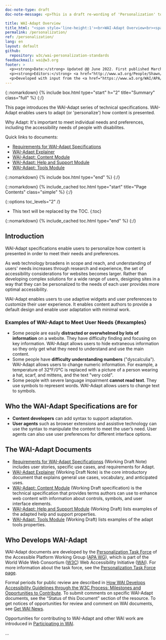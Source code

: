 ```yaml
---
doc-note-type: draft
doc-note-message: <p>This is a draft re-wording of 'Personalization' to 'Adapt'. See background and discussion in <a href='https://github.com/w3c/wai-personalization-standards/issues/9'>GitHub issue 'branding'</a></p>

title: WAI-Adapt Overview
title_html: "<span style='line-height:1'><br>WAI-Adapt Overview<br><span style='font-style: italic; font-size: 0.75em'>Enabling users to adapt content<br>Enabling users to adapt content presentation<br>Enabling users to change content presentation<br>Enabling users to personalize content presentation</span></span>"	
permalink: /personalization/
ref: /personalization/
lang: en
layout: default
github:
  repository: w3c/wai-personalization-standards
feedbackmail: wai@w3.org
footer: >
  <p><strong>Date:</strong> Updated @@ June 2022. First published March 2019.</p>
  <p><strong>Editors:</strong> <a href="http://www.w3.org/People/Shawn/">Shawn Lawton Henry</a> and <a href="http://www.w3.org/People/roy/">Ruoxi Ran</a>.</p>
  <p>Developed with input from the <a href="https://www.w3.org/WAI/APA/task-forces/personalization/">Personalization Task Force</a>.<p>
---
```


{::nomarkdown}
{% include box.html type="start" h="2" title="Summary" class="full" %}
{:/}

This page introduces the WAI-Adapt series of technical specifications. WAI-Adapt enables users to adapt (or 'personalize') how content is presented.
  
Why Adapt: It's important to meet individual needs and preferences, including the accessibility needs of people with disabilites.

Quick links to documents:
* [Requirements for WAI-Adapt Specifications](https://www.w3.org/TR/personalization-semantics-requirements-1.0/)
* [WAI-Adapt Explainer](https://www.w3.org/TR/personalization-semantics-1.0/)
* [WAI-Adapt: Content Module](https://www.w3.org/TR/personalization-semantics-content-1.0/)
* [WAI-Adapt: Help and Support Module](https://www.w3.org/TR/personalization-semantics-help-1.0/)
* [WAI-Adapt: Tools Module](https://www.w3.org/TR/personalization-semantics-tools-1.0/)

{::nomarkdown}
{% include box.html type="end" %}
{:/}

{::nomarkdown}
{% include_cached toc.html type="start" title="Page Contents" class="simple" %}
{:/}

{::options toc_levels="2" /}

-   This text will be replaced by the TOC.
{:toc}

{::nomarkdown}
{% include_cached toc.html type="end" %}
{:/}
 
## Introduction
  
WAI-Adapt specifications enable users to personalize how content is presented in order to meet their needs and preferences.
  
As web technology broadens in scope and reach, and understanding of users' needs increases through research and experience, the set of accessibility considerations for websites becomes larger. Rather than developing complex solutions for a wide range of users, designing sites in a way that they can be personalized to the needs of each user provides more optimal accessibility.

WAI-Adapt enables users to use adaptive widgets and user preferences to customize their user experience. It enables content authors to provide a default design and enable user adaptation with minimal work.

### Examples of WAI-Adapt to Meet User Needs {#examples}

* Some people are easily **distracted or overwhelmed by lots of information** on a website. They have difficulty finding and focusing on key information. WAI-Adapt allows users to hide extraneous information so they only get what they need to understand and use the main content.
* Some people have **difficulty understanding numbers** ("dyscalculia"). WAI-Adapt allows users to change numeric information. For example, a temperature of 32&deg;F/0&deg;C is replaced with a picture of a person wearing a hat, scarf, and mittens, and the text "very cold".
* Some people with severe language impairment **cannot read text**. They use symbols to represent words. WAI-Adapt allows users to change text to symbols.

## Who the WAI-Adapt Specifications are for
* **Content developers** can add syntax to support adaptation. 
* **User agents** such as browser extensions and assistive technology can use the syntax to manipulate the content to meet the user’s need. User agents can also use user preferences for different interface options.

## The WAI-Adapt Documents
* [Requirements for WAI-Adapt Specificationss](https://www.w3.org/TR/personalization-semantics-requirements-1.0/) (Working Draft Note) includes user stories, specific use cases, and requirements for Adapt.
* [WAI-Adapt Explainer](https://www.w3.org/TR/personalization-semantics-1.0/) (Working Draft Note) is the core introductory document that explains general use cases, vocabulary, and anticipated uses.
* [WAI-Adapt: Content Module](https://www.w3.org/TR/personalization-semantics-content-1.0/) (Working Draft specification) is the technical specification that provides terms authors can use to enhance web content with information about controls, symbols, and user interface elements.
* [WAI-Adapt: Help and Support Module](https://www.w3.org/TR/personalization-semantics-help-1.0/) (Working Draft) lists examples of the adapted help and support properties.
* [WAI-Adapt: Tools Module](https://www.w3.org/TR/personalization-semantics-tools-1.0/) (Working Draft) lists examples of the adapt tools properties.

## Who Develops WAI-Adapt
WAI-Adapt documents are developed by the [Personalization Task Force](https://www.w3.org/WAI/APA/task-forces/personalization/) of the Accessible Platform Working Group ([APA WG](https://www.w3.org/WAI/APA/)), which is part of the World Wide Web Consortium ([W3C](http://www.w3.org/)) Web Accessibility Initiative ([WAI](http://www.w3.org/WAI/)). For more information about the task force, see the [Personalization Task Force page](https://www.w3.org/WAI/APA/task-forces/personalization/).

Formal periods for public review are described in [How WAI Develops Accessibility Guidelines through the W3C Process: Milestones and Opportunities to Contribute](http://www.w3.org/WAI/intro/w3c-process). To submit comments on specific WAI-Adapt documents, see the “Status of this Document” section of the resource. To get notices of opportunities for review and comment on WAI documents, see [Get WAI News](https://www.w3.org/WAI/news/subscribe/).

Opportunities for contributing to WAI-Adapt and other WAI work are introduced in [Participating in WAI](https://www.w3.org/WAI/about/participating/).
  
  ...
